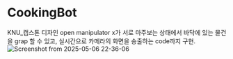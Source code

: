 # CookingBot
KNU_캡스톤 디자인
open manipulator x가 서로 마주보는 상태에서 바닥에 있는 물건을 grap 할 수 있고, 실시간으로 카메라의 화면을 송출하는 code까지 구현.
![Screenshot from 2025-05-06 22-36-06](https://github.com/user-attachments/assets/dbcace9d-5c38-4581-bba4-0ebe8190ce5d)
